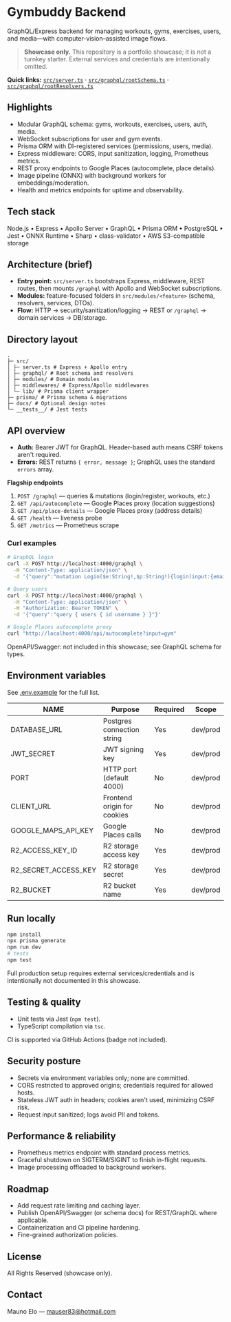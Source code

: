 # Gymbuddy Backend
GraphQL/Express backend for managing workouts, gyms, exercises, users, and media—with computer-vision–assisted image flows.

> **Showcase only.** This repository is a portfolio showcase; it is not a turnkey starter. External services and credentials are intentionally omitted.

**Quick links:** [`src/server.ts`](src/server.ts) · [`src/graphql/rootSchema.ts`](src/graphql/rootSchema.ts) · [`src/graphql/rootResolvers.ts`](src/graphql/rootResolvers.ts)

## Highlights
- Modular GraphQL schema: gyms, workouts, exercises, users, auth, media.
- WebSocket subscriptions for user and gym events.
- Prisma ORM with DI-registered services (permissions, users, media).
- Express middleware: CORS, input sanitization, logging, Prometheus metrics.
- REST proxy endpoints to Google Places (autocomplete, place details).
- Image pipeline (ONNX) with background workers for embeddings/moderation.
- Health and metrics endpoints for uptime and observability.

## Tech stack
Node.js • Express • Apollo Server • GraphQL • Prisma ORM • PostgreSQL • Jest • ONNX Runtime • Sharp • class-validator • AWS S3-compatible storage

## Architecture (brief)
- **Entry point:** `src/server.ts` bootstraps Express, middleware, REST routes, then mounts `/graphql` with Apollo and WebSocket subscriptions.
- **Modules:** feature-focused folders in `src/modules/<feature>` (schema, resolvers, services, DTOs).
- **Flow:** HTTP → security/sanitization/logging → REST or `/graphql` → domain services → DB/storage.

## Directory layout
```
.
├─ src/
│ ├─ server.ts # Express + Apollo entry
│ ├─ graphql/ # Root schema and resolvers
│ ├─ modules/ # Domain modules
│ ├─ middlewares/ # Express/Apollo middlewares
│ └─ lib/ # Prisma client wrapper
├─ prisma/ # Prisma schema & migrations
├─ docs/ # Optional design notes
└─ __tests__/ # Jest tests
```

## API overview
- **Auth:** Bearer JWT for GraphQL. Header-based auth means CSRF tokens aren't required.
- **Errors:** REST returns `{ error, message }`; GraphQL uses the standard `errors` array.

**Flagship endpoints**
1. `POST /graphql` — queries & mutations (login/register, workouts, etc.)
2. `GET /api/autocomplete` — Google Places proxy (location suggestions)
3. `GET /api/place-details` — Google Places proxy (address details)
4. `GET /health` — liveness probe
5. `GET /metrics` — Prometheus scrape

### Curl examples
```bash
# GraphQL login
curl -X POST http://localhost:4000/graphql \
  -H "Content-Type: application/json" \
  -d '{"query":"mutation Login($e:String!,$p:String!){login(input:{email:$e,password:$p}){accessToken refreshToken user{id}}}", "variables":{"e":"USER_EMAIL","p":"PASSWORD"}}'

# Query users
curl -X POST http://localhost:4000/graphql \
  -H "Content-Type: application/json" \
  -H "Authorization: Bearer TOKEN" \
  -d '{"query":"query { users { id username } }"}'

# Google Places autocomplete proxy
curl "http://localhost:4000/api/autocomplete?input=gym"
```

OpenAPI/Swagger: not included in this showcase; see GraphQL schema for types.

## Environment variables
See [.env.example](./.env.example) for the full list.

| NAME | Purpose | Required | Scope |
| --- | --- | --- | --- |
| DATABASE_URL | Postgres connection string | Yes | dev/prod |
| JWT_SECRET | JWT signing key | Yes | dev/prod |
| PORT | HTTP port (default 4000) | No | dev/prod |
| CLIENT_URL | Frontend origin for cookies | No | dev/prod |
| GOOGLE_MAPS_API_KEY | Google Places calls | No | dev/prod |
| R2_ACCESS_KEY_ID | R2 storage access key | Yes | dev/prod |
| R2_SECRET_ACCESS_KEY | R2 storage secret | Yes | dev/prod |
| R2_BUCKET | R2 bucket name | Yes | dev/prod |

## Run locally
```bash
npm install
npx prisma generate
npm run dev
# tests
npm test
```

Full production setup requires external services/credentials and is intentionally not documented in this showcase.

## Testing & quality
- Unit tests via Jest (`npm test`).
- TypeScript compilation via `tsc`.

CI is supported via GitHub Actions (badge not included).

## Security posture
- Secrets via environment variables only; none are committed.
- CORS restricted to approved origins; credentials required for allowed hosts.
- Stateless JWT auth in headers; cookies aren't used, minimizing CSRF risk.
- Request input sanitized; logs avoid PII and tokens.

## Performance & reliability
- Prometheus metrics endpoint with standard process metrics.
- Graceful shutdown on SIGTERM/SIGINT to finish in-flight requests.
- Image processing offloaded to background workers.

## Roadmap
- Add request rate limiting and caching layer.
- Publish OpenAPI/Swagger (or schema docs) for REST/GraphQL where applicable.
- Containerization and CI pipeline hardening.
- Fine-grained authorization policies.

## License
All Rights Reserved (showcase only).

## Contact
Mauno Elo — mauser83@hotmail.com